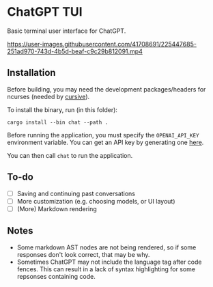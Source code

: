 # ChatGPT TUI

Basic terminal user interface for ChatGPT.

https://user-images.githubusercontent.com/41708691/225447685-251ad970-743d-4b5d-beaf-c9c29b812091.mp4

## Installation

Before building, you may need the development packages/headers for ncurses (needed by [cursive](https://github.com/gyscos/cursive/wiki/Install-ncurses#archlinux)).

To install the binary, run (in this folder):

```
cargo install --bin chat --path .
```

Before running the application, you must specify the `OPENAI_API_KEY` environment
variable. You can get an API key by generating one [here](https://platform.openai.com/account/api-keys).

You can then call `chat` to run the application.

## To-do

- [ ] Saving and continuing past conversations
- [ ] More customization (e.g. choosing models, or UI layout)
- [ ] (More) Markdown rendering

## Notes

- Some markdown AST nodes are not being rendered, so if some responses don't
  look correct, that may be why.
- Sometimes ChatGPT may not include the language tag after code fences. This
  can result in a lack of syntax highlighting for some repsonses containing
  code.
